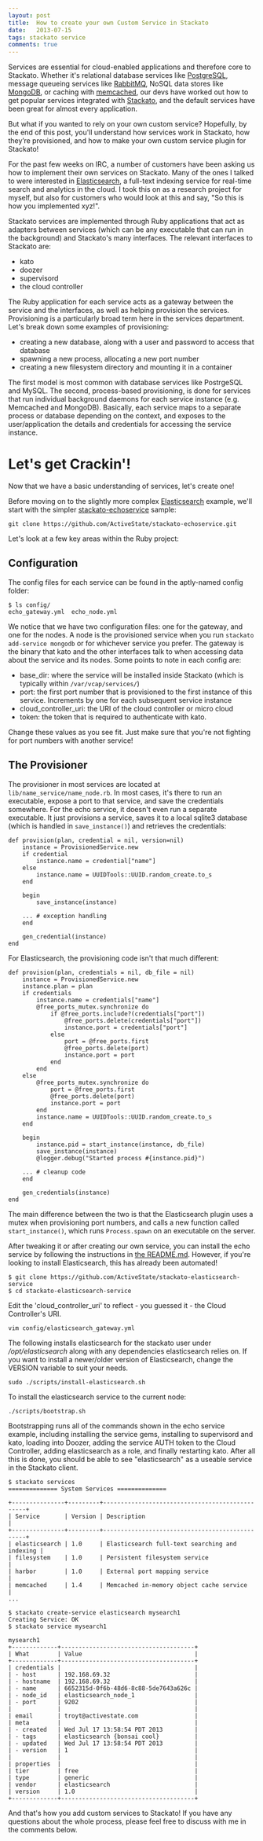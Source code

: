 ```yaml
---
layout: post
title:  How to create your own Custom Service in Stackato
date:   2013-07-15
tags: stackato service
comments: true
---
```


Services are essential for cloud-enabled applications and therefore core to Stackato. Whether it's relational database services like [PostgreSQL][postgresql], message queueing services like [RabbitMQ][rabbitmq], NoSQL data stores like [MongoDB][mongodb], or caching with [memcached][memcached], our devs have worked out how to get popular services integrated with [Stackato][stackato], and the default services have been great for almost every application.

But what if you wanted to rely on your own custom service? Hopefully, by the end of this post, you'll understand how services work in Stackato, how they’re provisioned, and how to make your own custom service plugin for Stackato!

For the past few weeks on IRC, a number of customers have been asking us how to implement their own services on Stackato. Many of the ones I talked to were interested in [Elasticsearch][elasticsearch], a full-text indexing service for real-time search and analytics in the cloud. I took this on as a research project for myself, but also for customers who would look at this and say, "So this is how you implemented xyz!".

Stackato services are implemented through Ruby applications that act as adapters between services (which can be any executable that can run in the background) and Stackato's many interfaces. The relevant interfaces to Stackato are:

 * kato
 * doozer
 * supervisord
 * the cloud controller

The Ruby application for each service acts as a gateway between the service and the interfaces, as well as helping provision the services. Provisioning is a particularly broad term here in the services department. Let's break down some examples of provisioning:

 * creating a new database, along with a user and password to access that database 
 * spawning a new process, allocating a new port number
 * creating a new filesystem directory and mounting it in a container

The first model is most common with database services like PostrgeSQL and MySQL. The second, process-based provisioning, is done for services that run individual background daemons for each service instance (e.g. Memcached and MongoDB). Basically, each service maps to a separate process or database depending on the context, and exposes to the user/application the details and credentials for accessing the service instance.

# Let's get Crackin'!

Now that we have a basic understanding of services, let's create one!

Before moving on to the slightly more complex [Elasticsearch](https://github.com/ActiveState/stackato-elasticsearch-service) example, we'll start with the simpler [stackato-echoservice](https://github.com/ActiveState/stackato-echoservice) sample:

    git clone https://github.com/ActiveState/stackato-echoservice.git

Let's look at a few key areas within the Ruby project:

## Configuration

The config files for each service can be found in the aptly-named config folder:

    $ ls config/
    echo_gateway.yml  echo_node.yml

We notice that we have two configuration files: one for the gateway, and one for the nodes. A node is the provisioned service when you run <code>stackato add-service mongodb</code> or for whichever service you prefer. The gateway is the binary that kato and the other interfaces talk to when accessing data about the service and its nodes. Some points to note in each config are:

 * base_dir: where the service will be installed inside Stackato (which is typically within <code>/var/vcap/services/</code>)
 * port: the first port number that is provisioned to the first instance of this service. Increments by one for each subsequent service instance
 * cloud_controller_uri: the URI of the cloud controller or micro cloud
 * token: the token that is required to authenticate with kato.

Change these values as you see fit. Just make sure that you're not fighting for port numbers with another service!

## The Provisioner

The provisioner in most services are located at <code>lib/name_service/name_node.rb</code>. In most cases, it's there to run an executable, expose a port to that service, and save the credentials somewhere. For the echo service, it doesn't even run a separate executable. It just provisions a service, saves it to a local sqlite3 database (which is handled in <code>save_instance()</code>) and retrieves the credentials:

    def provision(plan, credential = nil, version=nil)
        instance = ProvisionedService.new
        if credential
            instance.name = credential["name"]
        else
            instance.name = UUIDTools::UUID.random_create.to_s
        end

        begin
            save_instance(instance)

        ... # exception handling
        end
        
        gen_credential(instance)
    end

For Elasticsearch, the provisioning code isn't that much different:

    def provision(plan, credentials = nil, db_file = nil)
        instance = ProvisionedService.new
        instance.plan = plan
        if credentials
            instance.name = credentials["name"]
            @free_ports_mutex.synchronize do
                if @free_ports.include?(credentials["port"])
                    @free_ports.delete(credentials["port"])
                    instance.port = credentials["port"]
                else
                    port = @free_ports.first
                    @free_ports.delete(port)
                    instance.port = port
                end
            end
        else
            @free_ports_mutex.synchronize do
                port = @free_ports.first
                @free_ports.delete(port)
                instance.port = port
            end
            instance.name = UUIDTools::UUID.random_create.to_s
        end

        begin
            instance.pid = start_instance(instance, db_file)
            save_instance(instance)
            @logger.debug("Started process #{instance.pid}")
        
        ... # cleanup code
        end

        gen_credentials(instance)
    end

The main difference between the two is that the Elasticsearch plugin uses a mutex when provisioning port numbers, and calls a new function called <code>start_instance()</code>, which runs <code>Process.spawn</code> on an executable on the server.

After tweaking it or after creating our own service, you can install the echo service by following the instructions in [the README.md][echo-readme]. However, if you're looking to install Elasticsearch, this has already been automated!

    $ git clone https://github.com/ActiveState/stackato-elasticsearch-service
    $ cd stackato-elasticsearch-service

Edit the 'cloud_controller_uri' to reflect - you guessed it - the Cloud Controller's URI.

    vim config/elasticsearch_gateway.yml

The following installs elasticsearch for the stackato user under */opt/elasticsearch* along with any dependencies elasticsearch relies on. If you want to install a newer/older version of Elasticsearch, change the VERSION variable to suit your needs.
    
    sudo ./scripts/install-elasticsearch.sh

To install the elasticsearch service to the current node:

    ./scripts/bootstrap.sh

Bootstrapping runs all of the commands shown in the echo service example, including installing the service gems, installing to supervisord and kato, loading into Doozer, adding the service AUTH token to the Cloud Controller, adding elasticsearch as a role, and finally restarting kato. After all this is done, you should be able to see "elasticsearch" as a useable service in the Stackato client.

    $ stackato services
    ============== System Services ==============
    
    +---------------+---------+------------------------------------------------+
    | Service       | Version | Description                                    |
    +---------------+---------+------------------------------------------------+
    | elasticsearch | 1.0     | Elasticsearch full-text searching and indexing |
    | filesystem    | 1.0     | Persistent filesystem service                  |
    | harbor        | 1.0     | External port mapping service                  |
    | memcached     | 1.4     | Memcached in-memory object cache service       |
    ...
    
    $ stackato create-service elasticsearch mysearch1
    Creating Service: OK
    $ stackato service mysearch1
    
    mysearch1
    +-------------+--------------------------------------+
    | What        | Value                                |
    +-------------+--------------------------------------+
    | credentials |                                      |
    | - host      | 192.168.69.32                        |
    | - hostname  | 192.168.69.32                        |
    | - name      | 6652315d-0f6b-48d6-8c88-5de7643a626c |
    | - node_id   | elasticsearch_node_1                 |
    | - port      | 9202                                 |
    |             |                                      |
    | email       | troyt@activestate.com                |
    | meta        |                                      |
    | - created   | Wed Jul 17 13:58:54 PDT 2013         |
    | - tags      | elasticsearch {bonsai cool}          |
    | - updated   | Wed Jul 17 13:58:54 PDT 2013         |
    | - version   | 1                                    |
    |             |                                      |
    | properties  |                                      |
    | tier        | free                                 |
    | type        | generic                              |
    | vendor      | elasticsearch                        |
    | version     | 1.0                                  |
    +-------------+--------------------------------------+

And that's how you add custom services to Stackato! If you have any questions about the whole process, please feel free to discuss with me in the comments below.


[echo-readme]:              https://github.com/ActiveState/stackato-echoservice#readme
[stackato]:                 http://www.activestate.com/stackato
[elasticsearch-service]:    https://github.com/ActiveState/stackato-elasticsearch-service/
[elasticsearch]:            http://www.elasticsearch.org/
[mongodb]:                  http://www.mongodb.org/
[mysql]:                    http://www.mysql.com/
[postgresql]:               http://www.postgresql.org/
[memcached]:                http://memcached.org/
[rabbitmq]:                 http://rabbitmq.com/
